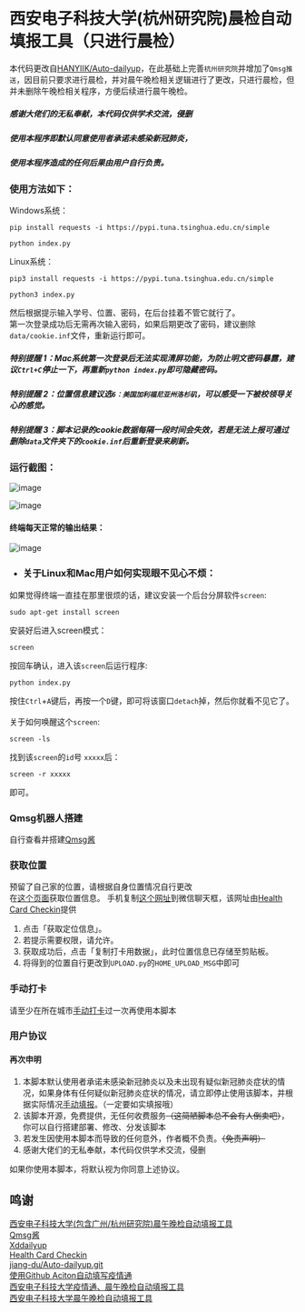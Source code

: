 # 西安电子科技大学(杭州研究院)晨检自动填报工具（只进行晨检）

本代码更改自[HANYIIK/Auto-dailyup](https://github.com/HANYIIK/Auto-dailyup)，在此基础上完善`杭州研究院`并增加了`Qmsg推送`，因目前只要求进行晨检，并对晨午晚检相关逻辑进行了更改，只进行晨检，但并未删除午晚检相关程序，方便后续进行晨午晚检。


##### 感谢大佬们的无私奉献，本代码仅供学术交流，侵删
##### 使用本程序即默认同意使用者承诺未感染新冠肺炎，
##### 使用本程序造成的任何后果由用户自行负责。



### 使用方法如下：
Windows系统：
```
pip install requests -i https://pypi.tuna.tsinghua.edu.cn/simple
```
```
python index.py
```
Linux系统：
```
pip3 install requests -i https://pypi.tuna.tsinghua.edu.cn/simple
```
```
python3 index.py
```
然后根据提示输入学号、位置、密码，在后台挂着不管它就行了。<br>
第一次登录成功后无需再次输入密码，如果后期更改了密码，建议删除`data/cookie.inf`文件，重新运行即可。<br>
##### 特别提醒 1：Mac系统第一次登录后无法实现清屏功能，为防止明文密码暴露，建议`Ctrl+C`停止一下，再重新`python index.py`即可隐藏密码。
##### 特别提醒 2：位置信息建议选`6：美国加利福尼亚州洛杉矶`，可以感受一下被校领导关心的感觉。
##### 特别提醒 3：脚本记录的cookie数据每隔一段时间会失效，若是无法上报可通过删除`data`文件夹下的`cookie.inf`后重新登录来刷新。

### 运行截图：
![image](https://github.com/bcmy/AutoDailyup-XDU-HZ/images/1.png)

![image](https://github.com/bcmy/AutoDailyup-XDU-HZ/images/2.jpg)
#### 终端每天正常的输出结果：
![image](https://github.com/bcmy/AutoDailyup-XDU-HZ/images/3.png)
* ### 关于Linux和Mac用户如何实现眼不见心不烦：
如果觉得终端一直挂在那里很烦的话，建议安装一个后台分屏软件`screen`:
```
sudo apt-get install screen
```
安装好后进入screen模式：
```
screen
```
按回车确认，进入该`screen`后运行程序:
```
python index.py
```
按住`Ctrl`+`A`键后，再按一个`D`键，即可将该窗口`detach`掉，然后你就看不见它了。<br>
<br>关于如何唤醒这个`screen`:
```
screen -ls
```
找到该`screen`的`id`号 `xxxxx`后：
```
screen -r xxxxx
```
即可。

### Qmsg机器人搭建

自行查看并搭建[Qmsg酱](https://qmsg.zendee.cn/)  

### 获取位置
预留了自己家的位置，请根据自身位置情况自行更改  
在[这个页面](https://geoinfo.hawa130.com/)获取位置信息。
手机复制[这个网址](https://geoinfo.hawa130.com/)到微信聊天框，该网址由[Health Card Checkin](https://github.com/hawa130/health-card-checkin)提供
1. 点击「获取定位信息」。
2. 若提示需要权限，请允许。
3. 获取成功后，点击「复制打卡用数据」，此时位置信息已存储至剪贴板。
4. 将得到的位置自行更改到`UPLOAD.py`的`HOME_UPLOAD_MSG`中即可

### 手动打卡
请至少在所在城市[手动打卡](https://xxcapp.xidian.edu.cn/ncov/wap/default/index)过一次再使用本脚本

### 用户协议

#### 再次申明

1. 本脚本默认使用者承诺未感染新冠肺炎以及未出现有疑似新冠肺炎症状的情况，如果身体有任何疑似新冠肺炎症状的情况，请立即停止使用该脚本，并根据实际情况[手动填报](https://xxcapp.xidian.edu.cn/ncov/wap/default/index)。（一定要如实填报哦）
2. 该脚本开源，免费提供，无任何收费服务~~（这简陋脚本总不会有人倒卖吧）~~，你可以自行搭建部署、修改、分发该脚本
3. 若发生因使用本脚本而导致的任何意外，作者概不负责。~~（免责声明）~~
4. 感谢大佬们的无私奉献，本代码仅供学术交流，侵删

如果你使用本脚本，将默认视为你同意上述协议。


## 鸣谢
[西安电子科技大学(包含广州/杭州研究院)晨午晚检自动填报工具](https://github.com/HANYIIK/Auto-dailyup )  
[Qmsg酱](https://qmsg.zendee.cn/)  
[Xddailyup](https://github.com/Pairman)  
[Health Card Checkin](https://github.com/hawa130/health-card-checkin)  
[jiang-du/Auto-dailyup.git](https://github.com/jiang-du/Auto-dailyup.git)  
[使用Github Aciton自动填写疫情通](hyyps://cnblogs.com/soowin/p/13461451.html )  
[西安电子科技大学疫情通、晨午晚检自动填报工具 ](https://github.com/jiang-du/Auto-dailyup )  
[西安电子科技大学晨午晚检自动填报工具](https://github.com/cunzao/ncov)  
